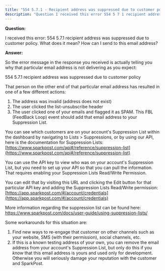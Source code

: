 ```yaml
---
title: "554 5.7.1 - Recipient address was suppressed due to customer policy"
description: "Question I received this error 554 5 7 1 recipient address was suppressed due to customer policy What does it mean How can I send to this email address Answer So the error message in the response you received is actually telling you why that particular email address is not..."
---
```


**Question:**

I received this error: 554 5.7.1 recipient address was suppressed due to customer policy. What does it mean? How can I send to this email address?

**Answer:**

So the error message in the response you received is actually telling you why that particular email address is not delivering as you expect:

554 5.7.1 recipient address was suppressed due to customer policy 

That person on the other end of that particular email address has resulted in one of a few different actions:
1. The address was invalid (address does not exist)
2. The user clicked the list-unsubscribe header
3. The user clicked one of your emails and flagged it as SPAM. This FBL (FeedBack Loop) event should add that email address to your Suppression List.

You can see which customers are on your account's Suppression List within the dashboard by navigating to Lists > Suppressions, or by using our API, here is the documentation for Suppression Lists: [https://www.sparkpost.com/api#/reference/suppression-list](https://www.sparkpost.com/api#/reference/suppression-list)

You can use the API key to view who was on your account's Suppression List, but you need to set up your API so that you can pull the information. That requires enabling your Suppression Lists Read/Write Permission.

You can edit that by visiting this URL and clicking the Edit button for that particular API key and adding the Suppression Lists Read/Write permission: [https://app.sparkpost.com/#/account/credentials](https://app.sparkpost.com/#/account/credentials)

More information regarding the suppression list can be found here:  https://www.sparkpost.com/docs/user-guide/using-suppression-lists/

Some workarounds for this situation are:

1. Find new ways to re-engage that customer on other channels such as your website, SMS (with their permission), social channels, etc.
2. If this is a known testing address of your own, you can remove the email address from your account's Suppression List, but only do this if you _know_ that this email address is yours and used only for development. Otherwise you will seriously damage your reputation with the customer and SparkPost.
